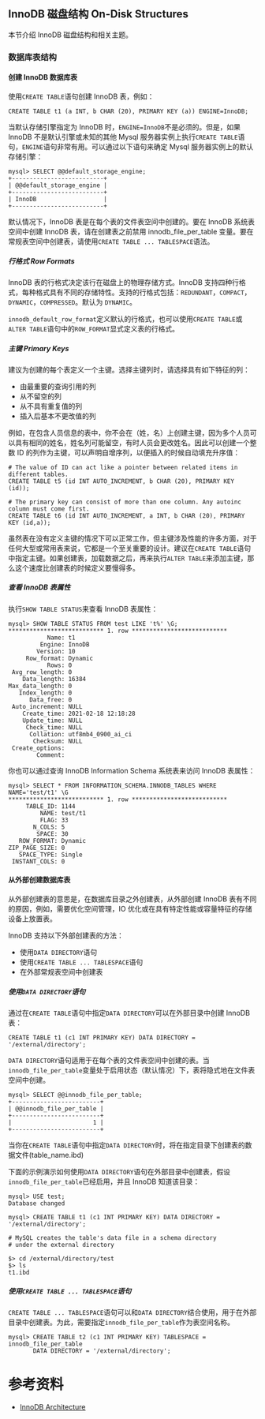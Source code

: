## InnoDB 磁盘结构 On-Disk Structures

本节介绍 InnoDB 磁盘结构和相关主题。

### 数据库表结构

#### 创建 InnoDB 数据库表

使用`CREATE TABLE`语句创建 InnoDB 表，例如：

```mysql
CREATE TABLE t1 (a INT, b CHAR (20), PRIMARY KEY (a)) ENGINE=InnoDB;
```

当默认存储引擎指定为 InnoDB 时，`ENGINE=InnoDB`不是必须的。但是，如果 InnoDB 不是默认引擎或未知的其他 Mysql 服务器实例上执行`CREATE TABLE`语句，`ENGINE`语句非常有用。可以通过以下语句来确定 Mysql 服务器实例上的默认存储引擎：

```mysql
mysql> SELECT @@default_storage_engine;
+--------------------------+
| @@default_storage_engine |
+--------------------------+
| InnoDB                   |
+--------------------------+
```

默认情况下，InnoDB 表是在每个表的文件表空间中创建的。要在 InnoDB 系统表空间中创建 InnoDB 表，请在创建表之前禁用 innodb_file_per_table 变量。要在常规表空间中创建表，请使用`CREATE TABLE ... TABLESPACE`语法。

##### 行格式 Row Formats

InnoDB 表的行格式决定该行在磁盘上的物理存储方式。InnoDB 支持四种行格式，每种格式具有不同的存储特性。支持的行格式包括：`REDUNDANT`，`COMPACT`，`DYNAMIC`，`COMPRESSED`。默认为 `DYNAMIC`。

`innodb_default_row_format`定义默认的行格式，也可以使用`CREATE TABLE`或`ALTER TABLE`语句中的`ROW_FORMAT`显式定义表的行格式。

##### 主键 Primary Keys

建议为创建的每个表定义一个主键。选择主键列时，请选择具有如下特征的列：

- 由最重要的查询引用的列
- 从不留空的列
- 从不具有重复值的列
- 插入后基本不更改值的列

例如，在包含人员信息的表中，你不会在（姓，名）上创建主键，因为多个人员可以具有相同的姓名，姓名列可能留空，有时人员会更改姓名。因此可以创建一个整数 ID 的列作为主键，可以声明自增序列，以便插入的时候自动填充升序值：

```mysql
# The value of ID can act like a pointer between related items in different tables.
CREATE TABLE t5 (id INT AUTO_INCREMENT, b CHAR (20), PRIMARY KEY (id));

# The primary key can consist of more than one column. Any autoinc column must come first.
CREATE TABLE t6 (id INT AUTO_INCREMENT, a INT, b CHAR (20), PRIMARY KEY (id,a));
```

虽然表在没有定义主键的情况下可以正常工作，但主键涉及性能的许多方面，对于任何大型或常用表来说，它都是一个至关重要的设计。建议在`CREATE TABLE`语句中指定主键。如果创建表，加载数据之后，再来执行`ALTER TABLE`来添加主键，那么这个速度比创建表的时候定义要慢得多。

##### 查看 InnoDB 表属性

执行`SHOW TABLE STATUS`来查看 InnoDB 表属性：

```mysql
mysql> SHOW TABLE STATUS FROM test LIKE 't%' \G;
*************************** 1. row ***************************
           Name: t1
         Engine: InnoDB
        Version: 10
     Row_format: Dynamic
           Rows: 0
 Avg_row_length: 0
    Data_length: 16384
Max_data_length: 0
   Index_length: 0
      Data_free: 0
 Auto_increment: NULL
    Create_time: 2021-02-18 12:18:28
    Update_time: NULL
     Check_time: NULL
      Collation: utf8mb4_0900_ai_ci
       Checksum: NULL
 Create_options: 
        Comment:
```

你也可以通过查询 InnoDB Information Schema 系统表来访问 InnoDB 表属性：

```mysql
mysql> SELECT * FROM INFORMATION_SCHEMA.INNODB_TABLES WHERE NAME='test/t1' \G
*************************** 1. row ***************************
     TABLE_ID: 1144
         NAME: test/t1
         FLAG: 33
       N_COLS: 5
        SPACE: 30
   ROW_FORMAT: Dynamic
ZIP_PAGE_SIZE: 0
   SPACE_TYPE: Single
 INSTANT_COLS: 0
```

#### 从外部创建数据库表

从外部创建表的意思是，在数据库目录之外创建表，从外部创建 InnoDB 表有不同的原因，例如，需要优化空间管理，IO 优化或在具有特定性能或容量特征的存储设备上放置表。

InnoDB 支持以下外部创建表的方法：

- 使用`DATA DIRECTORY`语句
- 使用`CREATE TABLE ... TABLESPACE`语句
- 在外部常规表空间中创建表

##### 使用`DATA DIRECTORY`语句

通过在`CREATE TABLE`语句中指定`DATA DIRECTORY`可以在外部目录中创建 InnoDB 表：

```mysql
CREATE TABLE t1 (c1 INT PRIMARY KEY) DATA DIRECTORY = '/external/directory';
```

`DATA DIRECTORY`语句适用于在每个表的文件表空间中创建的表。当`innodb_file_per_table`变量处于启用状态（默认情况）下，表将隐式地在文件表空间中创建。

```mysql
mysql> SELECT @@innodb_file_per_table;
+-------------------------+
| @@innodb_file_per_table |
+-------------------------+
|                       1 |
+-------------------------+
```

当你在`CREATE TABLE`语句中指定`DATA DIRECTORY`时，将在指定目录下创建表的数据文件(table_name.ibd)

下面的示例演示如何使用`DATA DIRECTORY`语句在外部目录中创建表，假设`innodb_file_per_table`已经启用，并且 InnoDB 知道该目录：

```mysql
mysql> USE test;
Database changed

mysql> CREATE TABLE t1 (c1 INT PRIMARY KEY) DATA DIRECTORY = '/external/directory';

# MySQL creates the table's data file in a schema directory
# under the external directory

$> cd /external/directory/test
$> ls
t1.ibd
```

##### 使用`CREATE TABLE ... TABLESPACE`语句

`CREATE TABLE ... TABLESPACE`语句可以和`DATA DIRECTORY`结合使用，用于在外部目录中创建表。为此，需要指定`innodb_file_per_table`作为表空间名称。

```mysql
mysql> CREATE TABLE t2 (c1 INT PRIMARY KEY) TABLESPACE = innodb_file_per_table
       DATA DIRECTORY = '/external/directory';
```



# 参考资料

- [InnoDB Architecture](https://dev.mysql.com/doc/refman/8.0/en/innodb-architecture.html)